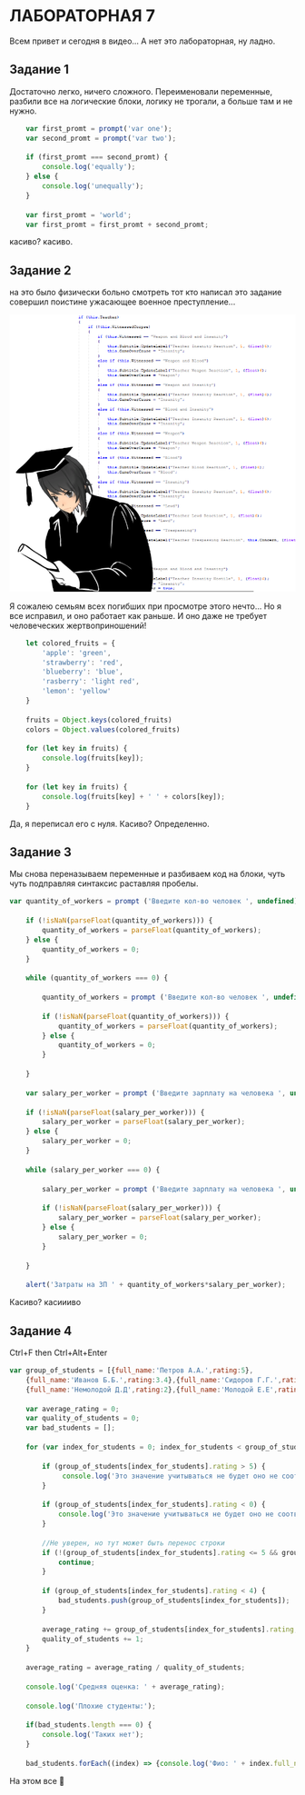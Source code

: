 # ЛАБОРАТОРНАЯ 7

Всем привет и сегодня в видео... А нет это лабораторная, ну ладно.

## Задание 1

Достаточно легко, ничего сложного. Переименовали переменные, разбили все на логические блоки, логику не трогали, а больше там и не нужно.

```javaScript
    var first_promt = prompt('var one');
    var second_promt = prompt('var two');

    if (first_promt === second_promt) {
        console.log('equally');
    } else {
        console.log('unequally');
    }

    var first_promt = 'world';
    var first_promt = first_promt + second_promt;
```

касиво? касиво.

## Задание 2

на это было физически больно смотреть тот кто написал это задание совершил поистине ужасающее военное преступление...

![img](img/yanderememe.png)

Я сожалею семьям всех погибших при просмотре этого нечто... Но я все исправил, и оно работает как раньше. И оно даже не требует человеческих жертвоприношений!

```JavaScript
    let colored_fruits = {
        'apple': 'green',
        'strawberry': 'red',
        'blueberry': 'blue',
        'rasberry': 'light red',
        'lemon': 'yellow'
    }

    fruits = Object.keys(colored_fruits)
    colors = Object.values(colored_fruits)

    for (let key in fruits) {
        console.log(fruits[key]);
    }

    for (let key in fruits) {
        console.log(fruits[key] + ' ' + colors[key]);
    }
```

Да, я переписал его с нуля. Касиво? Определенно.

## Задание 3

Мы снова переназываем переменные и разбиваем код на блоки, чуть чуть подправляя синтаксис раставляя пробелы.

```JavaScript
var quantity_of_workers = prompt ('Введите кол-во человек ', undefined);

    if (!isNaN(parseFloat(quantity_of_workers))) {
        quantity_of_workers = parseFloat(quantity_of_workers);
    } else {
        quantity_of_workers = 0;
    }

    while (quantity_of_workers === 0) {

        quantity_of_workers = prompt ('Введите кол-во человек ', undefined);

        if (!isNaN(parseFloat(quantity_of_workers))) {
            quantity_of_workers = parseFloat(quantity_of_workers);
        } else {
            quantity_of_workers = 0;
        }

    }

    var salary_per_worker = prompt ('Введите зарплату на человека ', undefined);

    if (!isNaN(parseFloat(salary_per_worker))) {
        salary_per_worker = parseFloat(salary_per_worker);
    } else {
        salary_per_worker = 0;
    }

    while (salary_per_worker === 0) {

        salary_per_worker = prompt ('Введите зарплату на человека ', undefined);

        if (!isNaN(parseFloat(salary_per_worker))) {
            salary_per_worker = parseFloat(salary_per_worker);
        } else {
            salary_per_worker = 0;
        }

    }

    alert('Затраты на ЗП ' + quantity_of_workers*salary_per_worker);
```

Касиво? касиииво

## Задание 4

Ctrl+F then Ctrl+Alt+Enter

```JavaScript
var group_of_students = [{full_name:'Петров А.А.',rating:5},
    {full_name:'Иванов Б.Б.',rating:3.4},{full_name:'Сидоров Г.Г.',rating:9},
    {full_name:'Немолодой Д.Д',rating:2},{full_name:'Молодой Е.Е',rating:3.4}];

    var average_rating = 0;
    var quality_of_students = 0;
    var bad_students = [];

    for (var index_for_students = 0; index_for_students < group_of_students.length; index_for_students++) {
        
        if (group_of_students[index_for_students].rating > 5) {
             console.log('Это значение учитываться не будет оно не соответствует допустимым значениям');
        }

        if (group_of_students[index_for_students].rating < 0) {
            console.log('Это значение учитываться не будет оно не соответствует допустимым значениям');
        }

        //Не уверен, но тут может быть перенос строки
        if (!(group_of_students[index_for_students].rating <= 5 && group_of_students[index_for_students].rating >= 0)) {
            continue;
        }

        if (group_of_students[index_for_students].rating < 4) {
            bad_students.push(group_of_students[index_for_students]);
        }

        average_rating += group_of_students[index_for_students].rating;
        quality_of_students += 1;
    }

    average_rating = average_rating / quality_of_students;

    console.log('Средняя оценка: ' + average_rating);

    console.log('Плохие студенты:');

    if(bad_students.length === 0) {
        console.log('Таких нет');
    }

    bad_students.forEach((index) => {console.log('Фио: ' + index.full_name + '; Оценка: ' + index.rating) });
```

На этом все :nail_care:
